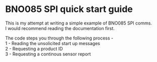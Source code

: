 # BNO085 SPI quick start guide
This is my attempt at writing a simple example of BNO085 SPI comms.<br /> 
I would recommend reading the documentation first.

The code steps you through the following process -<br />
1 - Reading the unsolicited start up messages<br />
2 - Requesting a product ID<br />
3 - Requesting a continous sensor report<br />

